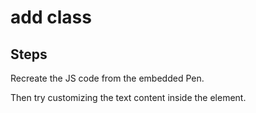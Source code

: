 # add class

## Steps

Recreate the JS code from the embedded Pen.

Then try customizing the text content inside the element.
